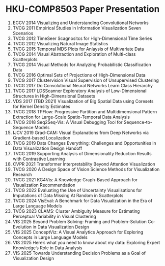 # HKU-COMP8503 Paper Presentation

1. ECCV 2014 Visualizing and Understanding Convolutional Networks
2. TVCG 2011 Empirical Studies in Information Visualization Seven Scenarios
3. TVCG 2012 TimeSeer Scagnositcs for High-Dimensional Time Series
4. TVCG 2012 Visualizing Natural Image Statistics
5. TVCG 2015 Temporal MDS Plots for Anlaysis of Multivariate Data
6. TVCG 2014 Visual Abstraction and Exploration of Multi-class Scatterplots
7. TVCG 2014 Visual Methods for Analyzing Probabilistic Classification Data
8. TVCG 2016 Optimal Sets of Projections of High-Dimensional Data
9. TVCG 2017 Clustervision Visual Supervision of Unsupervised Clustering
10. TVCG 2017 Do Convolutional Neural Networks Learn Class Hierarchy
11. TVCG 2017 LDSScanner Exploratory Analysis of Low-Dimensional Structures in High-Dimensional Datasets
12. VDS 2017 (TBD 2021) Visualization of Big Spatial Data using Coresets for Kernel Density Estimates
13. TVCG 2018 TPFlow: Progressive Partition and Multidimensional Pattern Extraction for Large-Scale Spatio-Temporal Data Analysis
14. TVCG 2018 Seq2Seq-Vis: A Visual Debugging Tool for Sequence-to-Sequence Models
15. IJCV 2019 Grad-CAM: Visual Explanations from Deep Networks via Gradient-based Localization
16. TVCG 2019 Data Changes Everything: Challenges and Opportunities in Data Visualization Design Handoff
17. TVCG 2019 Supporting Analysis of Dimensionality Reduction Results with Contrastive Learning 
18. CVPR 2021 Transformer Interpretability Beyond Attention Visualization
19. TVCG 2020 A Design Space of Vision Science Methods for Visualization Research
20. TVCG 2021 KG4Vis: A Knowledge Graph-Based Approach for Visualization Recommendation
21. TVCG 2022 Evaluating the Use of Uncertainty Visualisations for Imputations of Data Missing At Random in Scatterplots
22. TVCG 2024 VisEval: A Benchmark for Data Visualization in the Era of Large Language Models
23. TVCG 2023 CLAMS: Cluster Ambiguity Measure for Estimating Perceptual Variability in Visual Clustering
24. VIS 2025 Beyond Problem Solving: Framing and Problem–Solution Co-Evolution in Data Visualization Design
25. VIS 2025 ConceptViz: A Visual Analytics Approach for Exploring Concepts in Large Language Models
26. VIS 2025 Here’s what you need to know about my data: Exploring Expert Knowledge’s Role in Data Analysis
27. VIS 2025 Towards Understanding Decision Problems as a Goal of Visualization Design